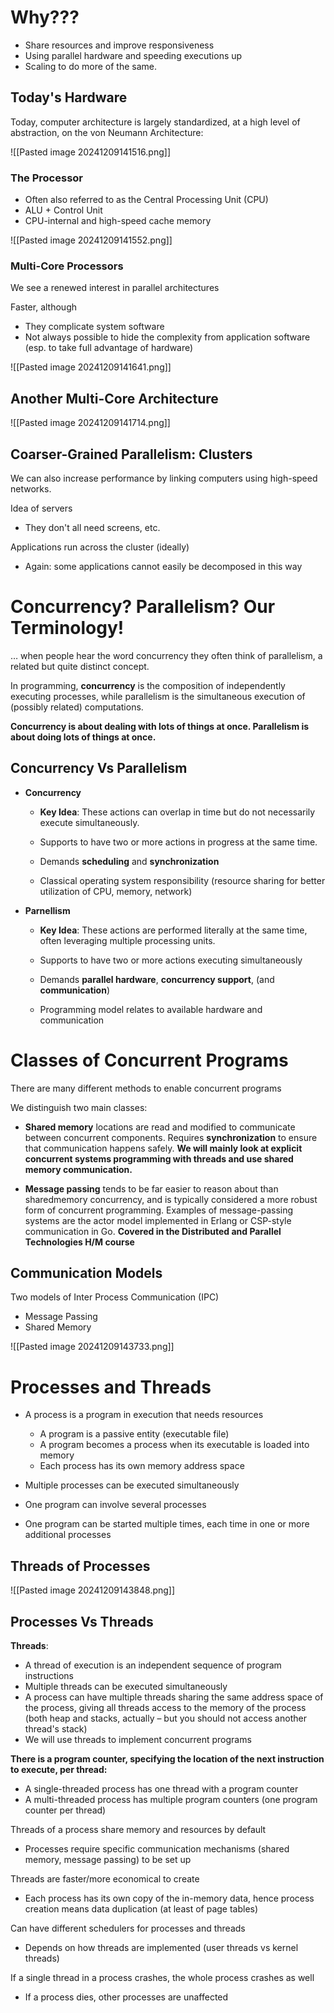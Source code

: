 # Why???

- Share resources and improve responsiveness
- Using parallel hardware and speeding executions up
- Scaling to do more of the same.

## Today's Hardware

Today, computer architecture is largely standardized, at a high level of abstraction, on the von Neumann Architecture:

![[Pasted image 20241209141516.png]]

### The Processor

- Often also referred to as the Central Processing Unit (CPU) 
- ALU + Control Unit 
- CPU-internal and high-speed cache memory

![[Pasted image 20241209141552.png]]

### Multi-Core Processors
We see a renewed interest in parallel architectures

Faster, although 
- They complicate system software 
- Not always possible to hide the complexity from application software (esp. to take full advantage of hardware)

![[Pasted image 20241209141641.png]]

## Another Multi-Core Architecture

![[Pasted image 20241209141714.png]]

## Coarser-Grained Parallelism: Clusters
We can also increase performance by linking computers using high-speed networks.

Idea of servers 
- They don't all need screens, etc. 

Applications run across the cluster (ideally) 
- Again: some applications cannot easily be decomposed in this way

# Concurrency? Parallelism? Our Terminology!

… when people hear the word concurrency they often think of parallelism, a related but quite distinct concept.

In programming, **concurrency** is the composition of independently executing processes, while parallelism is the simultaneous execution of (possibly related) computations.

**Concurrency is about dealing with lots of things at once. Parallelism is about doing lots of things at once.**

## Concurrency Vs Parallelism

- **Concurrency**
	- **Key Idea**: These actions can overlap in time but do not necessarily execute simultaneously.
	
	- Supports to have two or more actions in progress at the same time.
	- Demands **scheduling** and **synchronization**
	- Classical operating system responsibility (resource sharing for better utilization of CPU, memory, network)
	
- **Parnellism**
	- **Key Idea**: These actions are performed literally at the same time, often leveraging multiple processing units.

	- Supports to have two or more actions executing simultaneously 
	- Demands **parallel hardware**, **concurrency support**, (and **communication**) 
	- Programming model relates to available hardware and communication

# Classes of Concurrent Programs
There are many different methods to enable concurrent programs

We distinguish two main classes: 

- **Shared memory** locations are read and modified to communicate between concurrent components. Requires **synchronization** to ensure that communication happens safely. **We will mainly look at explicit concurrent systems programming with threads and use shared memory communication.** 

- **Message passing** tends to be far easier to reason about than sharedmemory concurrency, and is typically considered a more robust form of concurrent programming. Examples of message-passing systems are the actor model implemented in Erlang or CSP-style communication in Go. **Covered in the Distributed and Parallel Technologies H/M course**

## Communication Models
Two models of Inter Process Communication (IPC)

- Message Passing
- Shared Memory

![[Pasted image 20241209143733.png]]

# Processes and Threads

- A process is a program in execution that needs resources 
	- A program is a passive entity (executable file) 
	- A program becomes a process when its executable is loaded into memory 
	- Each process has its own memory address space 

- Multiple processes can be executed simultaneously 
- One program can involve several processes 
- One program can be started multiple times, each time in one or more additional processes

## Threads of Processes

![[Pasted image 20241209143848.png]]

## Processes Vs Threads

**Threads**:
- A thread of execution is an independent sequence of program instructions 
- Multiple threads can be executed simultaneously 
- A process can have multiple threads sharing the same address space of the process, giving all threads access to the memory of the process (both heap and stacks, actually – but you should not access another thread's stack) 
- We will use threads to implement concurrent programs 

**There is a program counter, specifying the location of the next instruction to execute, per thread:** 
- A single-threaded process has one thread with a program counter 
- A multi-threaded process has multiple program counters (one program counter per thread)

Threads of a process share memory and resources by default 
- Processes require specific communication mechanisms (shared memory, message passing) to be set up 

Threads are faster/more economical to create 
- Each process has its own copy of the in-memory data, hence process creation means data duplication (at least of page tables) 

Can have different schedulers for processes and threads 
- Depends on how threads are implemented (user threads vs kernel threads) 

If a single thread in a process crashes, the whole process crashes as well 
- If a process dies, other processes are unaffected